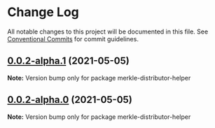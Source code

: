 # Change Log

All notable changes to this project will be documented in this file.
See [Conventional Commits](https://conventionalcommits.org) for commit guidelines.

## [0.0.2-alpha.1](https://github.com/mrice32/protocol/compare/merkle-distributor-helper@0.0.2-alpha.0...merkle-distributor-helper@0.0.2-alpha.1) (2021-05-05)

**Note:** Version bump only for package merkle-distributor-helper

## [0.0.2-alpha.0](https://github.com/mrice32/protocol/compare/merkle-distributor-helper@0.0.1...merkle-distributor-helper@0.0.2-alpha.0) (2021-05-05)

**Note:** Version bump only for package merkle-distributor-helper
